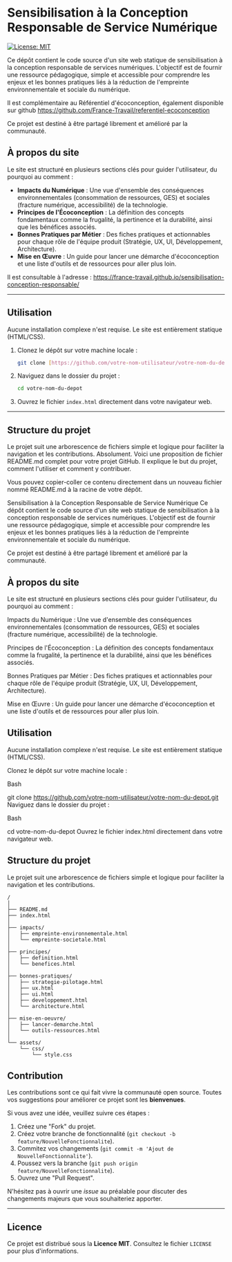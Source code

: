 # Sensibilisation à la Conception Responsable de Service Numérique

[![License: MIT](https://img.shields.io/badge/License-MIT-yellow.svg)](https://opensource.org/licenses/MIT)

Ce dépôt contient le code source d'un site web statique de sensibilisation à la conception responsable de services numériques. L'objectif est de fournir une ressource pédagogique, simple et accessible pour comprendre les enjeux et les bonnes pratiques liés à la réduction de l'empreinte environnementale et sociale du numérique.

Il est complémentaire au Référentiel d'écoconception, également disponible sur github https://github.com/France-Travail/referentiel-ecoconception

Ce projet est destiné à être partagé librement et amélioré par la communauté.

## À propos du site

Le site est structuré en plusieurs sections clés pour guider l'utilisateur, du pourquoi au comment :

* **Impacts du Numérique** : Une vue d'ensemble des conséquences environnementales (consommation de ressources, GES) et sociales (fracture numérique, accessibilité) de la technologie.
* **Principes de l'Écoconception** : La définition des concepts fondamentaux comme la frugalité, la pertinence et la durabilité, ainsi que les bénéfices associés.
* **Bonnes Pratiques par Métier** : Des fiches pratiques et actionnables pour chaque rôle de l'équipe produit (Stratégie, UX, UI, Développement, Architecture).
* **Mise en Œuvre** : Un guide pour lancer une démarche d'écoconception et une liste d'outils et de ressources pour aller plus loin.

Il est consultable à l'adresse : <https://france-travail.github.io/sensibilisation-conception-responsable/>

---

## Utilisation

Aucune installation complexe n'est requise. Le site est entièrement statique (HTML/CSS).

1.  Clonez le dépôt sur votre machine locale :
    ```sh
    git clone [https://github.com/votre-nom-utilisateur/votre-nom-du-depot.git](https://github.com/votre-nom-utilisateur/votre-nom-du-depot.git)
    ```
2.  Naviguez dans le dossier du projet :
    ```sh
    cd votre-nom-du-depot
    ```
3.  Ouvrez le fichier `index.html` directement dans votre navigateur web.

---
## Structure du projet

Le projet suit une arborescence de fichiers simple et logique pour faciliter la navigation et les contributions.
Absolument. Voici une proposition de fichier README.md complet pour votre projet GitHub. Il explique le but du projet, comment l'utiliser et comment y contribuer.

Vous pouvez copier-coller ce contenu directement dans un nouveau fichier nommé README.md à la racine de votre dépôt.

Sensibilisation à la Conception Responsable de Service Numérique
Ce dépôt contient le code source d'un site web statique de sensibilisation à la conception responsable de services numériques. L'objectif est de fournir une ressource pédagogique, simple et accessible pour comprendre les enjeux et les bonnes pratiques liés à la réduction de l'empreinte environnementale et sociale du numérique.

Ce projet est destiné à être partagé librement et amélioré par la communauté.

## À propos du site
Le site est structuré en plusieurs sections clés pour guider l'utilisateur, du pourquoi au comment :

Impacts du Numérique : Une vue d'ensemble des conséquences environnementales (consommation de ressources, GES) et sociales (fracture numérique, accessibilité) de la technologie.

Principes de l'Écoconception : La définition des concepts fondamentaux comme la frugalité, la pertinence et la durabilité, ainsi que les bénéfices associés.

Bonnes Pratiques par Métier : Des fiches pratiques et actionnables pour chaque rôle de l'équipe produit (Stratégie, UX, UI, Développement, Architecture).

Mise en Œuvre : Un guide pour lancer une démarche d'écoconception et une liste d'outils et de ressources pour aller plus loin.

## Utilisation
Aucune installation complexe n'est requise. Le site est entièrement statique (HTML/CSS).

Clonez le dépôt sur votre machine locale :

Bash

git clone https://github.com/votre-nom-utilisateur/votre-nom-du-depot.git
Naviguez dans le dossier du projet :

Bash

cd votre-nom-du-depot
Ouvrez le fichier index.html directement dans votre navigateur web.

## Structure du projet
Le projet suit une arborescence de fichiers simple et logique pour faciliter la navigation et les contributions.


```text
/
│
├── README.md
├── index.html
│
├── impacts/
│   ├── empreinte-environnementale.html
│   └── empreinte-societale.html
│
├── principes/
│   ├── definition.html
│   └── benefices.html
│
├── bonnes-pratiques/
│   ├── strategie-pilotage.html
│   ├── ux.html
│   ├── ui.html
│   ├── developpement.html
│   └── architecture.html
│
├── mise-en-oeuvre/
│   ├── lancer-demarche.html
│   └── outils-ressources.html
│
└── assets/
    └── css/
        └── style.css
```


## Contribution

Les contributions sont ce qui fait vivre la communauté open source. Toutes vos suggestions pour améliorer ce projet sont les **bienvenues**.

Si vous avez une idée, veuillez suivre ces étapes :

1.  Créez une "Fork" du projet.
2.  Créez votre branche de fonctionnalité (`git checkout -b feature/NouvelleFonctionnalite`).
3.  Commitez vos changements (`git commit -m 'Ajout de NouvelleFonctionnalite'`).
4.  Poussez vers la branche (`git push origin feature/NouvelleFonctionnalite`).
5.  Ouvrez une "Pull Request".

N'hésitez pas à ouvrir une *issue* au préalable pour discuter des changements majeurs que vous souhaiteriez apporter.

---

## Licence

Ce projet est distribué sous la **Licence MIT**. Consultez le fichier `LICENSE` pour plus d'informations.
